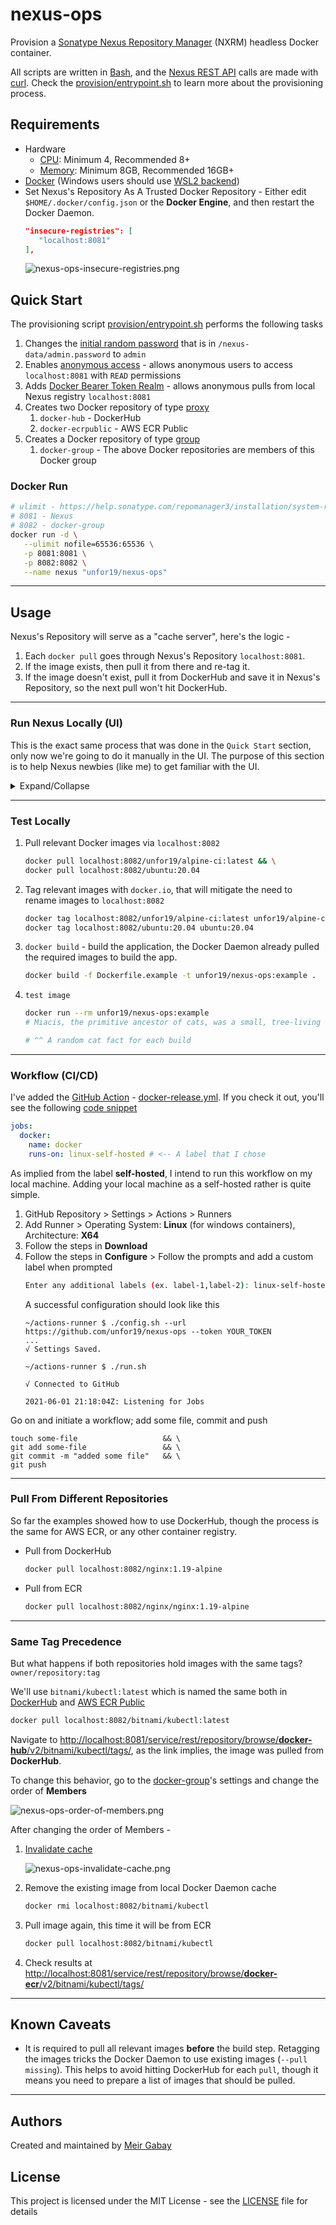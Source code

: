 # nexus-ops

Provision a [Sonatype Nexus Repository Manager](https://hub.docker.com/r/sonatype/nexus3/) (NXRM) headless Docker container.

All scripts are written in [Bash](https://www.gnu.org/software/bash/), and the [Nexus REST API](https://help.sonatype.com/repomanager3/rest-and-integration-api) calls are made with [curl](https://curl.se/). Check the [provision/entrypoint.sh](https://github.com/unfor19/nexus-ops/blob/master/provision/entrypoint.sh) to learn more about the provisioning process.

## Requirements

- Hardware
  - [CPU](https://help.sonatype.com/repomanager3/installation/system-requirements#SystemRequirements-CPU): Minimum 4, Recommended 8+
  - [Memory](https://help.sonatype.com/repomanager3/installation/system-requirements#SystemRequirements-GeneralMemoryGuidelines): Minimum 8GB, Recommended 16GB+
- [Docker](https://docs.docker.com/get-docker/) (Windows users should use [WSL2 backend](https://docs.docker.com/docker-for-windows/wsl/))
- Set Nexus's Repository As A Trusted Docker Repository - Either edit `$HOME/.docker/config.json` or the **Docker Engine**, and then restart the Docker Daemon.
   ```json
   "insecure-registries": [
      "localhost:8081"
   ],
   ```
   ![nexus-ops-insecure-registries.png](https://d33vo9sj4p3nyc.cloudfront.net/nexus-ops/nexus-ops-insecure-registries.png)


## Quick Start

The provisioning script [provision/entrypoint.sh](https://github.com/unfor19/nexus-ops/blob/master/provision/entrypoint.sh) performs the following tasks

1. Changes the [initial random password](https://help.sonatype.com/repomanager3/system-configuration/access-control/users) that is in `/nexus-data/admin.password` to `admin`
2. Enables [anonymous access](https://help.sonatype.com/repomanager3/system-configuration/user-authentication/anonymous-access) - allows anonymous users to access `localhost:8081` with `READ` permissions
3. Adds [Docker Bearer Token Realm](https://help.sonatype.com/repomanager3/formats/docker-registry/docker-authentication#DockerAuthentication-AuthenticatedAccesstoDockerRepositories) - allows anonymous pulls from local Nexus registry `localhost:8081`
4. Creates two Docker repository of type [proxy](https://help.sonatype.com/repomanager3/formats/docker-registry/proxy-repository-for-docker)
   1. `docker-hub` - DockerHub
   2. `docker-ecrpublic` - AWS ECR Public
5. Creates a Docker repository of type [group](https://help.sonatype.com/repomanager3/formats/docker-registry/grouping-docker-repositories)
   1. `docker-group` - The above Docker repositories are members of this Docker group

### Docker Run

```bash
# ulimit - https://help.sonatype.com/repomanager3/installation/system-requirements#SystemRequirements-Docker
# 8081 - Nexus
# 8082 - docker-group
docker run -d \
   --ulimit nofile=65536:65536 \
   -p 8081:8081 \
   -p 8082:8082 \
   --name nexus "unfor19/nexus-ops"
```

---

## Usage

Nexus's Repository will serve as a "cache server", here's the logic -

1. Each `docker pull` goes through Nexus's Repository `localhost:8081`.
2. If the image exists, then pull it from there and re-tag it.
3. If the image doesn't exist, pull it from DockerHub and save it in Nexus's Repository, so the next pull won't hit DockerHub.

---

### Run Nexus Locally (UI)

This is the exact same process that was done in the `Quick Start` section, only now we're going to do it manually in the UI. The purpose of this section is to help Nexus newbies (like me) to get familiar with the UI.

<details>

<summary>Expand/Collapse</summary>

For the sake of simplicity, I **won't be using** Docker volumes for [Persistent Data](https://github.com/sonatype/docker-nexus3#user-content-persistent-data). The `nexus-data` is generated at the top layer of Nexus's container, so if the container is removed (not stopped) all the data in `nexus-data` is lost, including the Docker images.

1. Run Nexus locally
    ```bash
    NEXUS_VERSION="3.30.1" && \
   # ulimit - https://help.sonatype.com/repomanager3/installation/system-requirements#SystemRequirements-Docker
    # 8081 - Nexus
    # 8082 - docker-group
    docker run -d \
      --ulimit nofile=65536:65536 \
      -p 8081:8081 \
      -p 8082:8082 \
      --name nexus "sonatype/nexus3:${NEXUS_VERSION}"
    ```
2. Get the initial admin password - exec into the Docker container `nexus` and execute
   ```bash
   cat /nexus-data/admin.password; echo # the extra echo makes it easier to copy paste
   
   # Example:
   # e9d3c296-c89a-41b3-bc44-1484c59c9f05
   ```
3. Login for the first time - http://localhost:8081
   - Username: `admin`
   - Password: `from-previous-step`
   - Set the new password to `admin` and `Enable anonymous access`

---

### Setup Docker Repository With Nexus

1. Server Administration (Cogwheel) > [Repositories](http://localhost:8081/#admin/repository/repositories) > Create DockerHub repository

   - Recipe Type: **docker (proxy)**
   - Name: `docker-hub`
   - Remote storage URL (DockerHub): `https://registry-1.docker.io`
   - Docker Index: **Use Docker Hub**

1. (Optional) Server Administration (Cogwheel) > [Repositories](http://localhost:8081/#admin/repository/repositories) > Create [AWS ECR Public](https://gallery.ecr.aws/) repository
   - Recipe Type: **docker (proxy)**
   - Name: `docker-ecr`
   - Remote storage URL (ECR): `https://public.ecr.aws`
     - [Docker login to AWS ECR](https://docs.aws.amazon.com/AmazonECR/latest/public/public-registries.html):
       ```
       aws ecr-public get-login-password --region us-east-1 | docker login --username AWS --password-stdin public.ecr.aws
       ```
   - Docker Index: **Use proxy registry**

2. Server Administration (Cogwheel) > [Repositories](http://localhost:8081/#admin/repository/repositories) > Create repository

   - Recipe Type: **docker (group)**
   - Name: `docker-group`
   - HTTP: `8082` - Images are pulled from `http://localhost:8082`
   - Allow Anonymous docker pull: **check**
   - Member repositories > Members > Add `docker-hub`
   - Member repositories > Members > Add `docker-ecr`

3. [Realms](http://localhost:8081/#admin/security/realms) > **Add Docker Bearer Token Realm** - [Enables Anonymous Pulls](https://help.sonatype.com/repomanager3/system-configuration/user-authentication#UserAuthentication-security-realms)

</details>

---

### Test Locally

1. Pull relevant Docker images via `localhost:8082`
   ```bash
   docker pull localhost:8082/unfor19/alpine-ci:latest && \
   docker pull localhost:8082/ubuntu:20.04
   ```
2. Tag relevant images with `docker.io`, that will mitigate the need to rename images to `localhost:8082`
   ```bash
   docker tag localhost:8082/unfor19/alpine-ci:latest unfor19/alpine-ci:latest && \
   docker tag localhost:8082/ubuntu:20.04 ubuntu:20.04
   ```
3. `docker build` - build the application, the Docker Daemon already pulled the required images to build the app.
   ```bash
   docker build -f Dockerfile.example -t unfor19/nexus-ops:example .
   ```
4. `test image`
   ```bash
   docker run --rm unfor19/nexus-ops:example
   # Miacis, the primitive ancestor of cats, was a small, tree-living creature of the late Eocene period, some 45 to 50 million years ago.

   # ^^ A random cat fact for each build
   ```

---

### Workflow (CI/CD)

I've added the [GitHub Action](https://github.com/features/actions) - [docker-release.yml](https://github.com/unfor19/nexus-ops/blob/master/.github/workflows/docker-latest.yml). If you check it out, you'll see the following [code snippet](https://github.com/unfor19/nexus-ops/blob/master/.github/workflows/docker-latest.yml#L15-L18)

```yaml
jobs:
  docker:
    name: docker
    runs-on: linux-self-hosted # <-- A label that I chose
```

As implied from the label **self-hosted**, I intend to run this workflow on my local machine. Adding your local machine as a self-hosted rather is quite simple.

1. GitHub Repository > Settings > Actions > Runners
2. Add Runner > Operating System: **Linux** (for windows containers), Architecture: **X64**
3. Follow the steps in **Download**
4. Follow the steps in **Configure** > Follow the prompts and add a custom label when prompted
   ```bash
   Enter any additional labels (ex. label-1,label-2): linux-self-hosted
   ```
   A successful configuration should look like this
   ```
   ~/actions-runner $ ./config.sh --url https://github.com/unfor19/nexus-ops --token YOUR_TOKEN
   ...
   √ Settings Saved.
   
   ~/actions-runner $ ./run.sh

   √ Connected to GitHub

   2021-06-01 21:18:04Z: Listening for Jobs   
   ```

Go on and initiate a workflow; add some file, commit and push
```
touch some-file                   && \
git add some-file                 && \
git commit -m "added some file"   && \
git push
```

---

### Pull From Different Repositories

So far the examples showed how to use DockerHub, though the process is the same for AWS ECR, or any other container registry.

- Pull from DockerHub

   ```bash 
   docker pull localhost:8082/nginx:1.19-alpine
   ```

- Pull from ECR
  ```bash
  docker pull localhost:8082/nginx/nginx:1.19-alpine
  ```

---

### Same Tag Precedence

But what happens if both repositories hold images with the same tags? `owner/repository:tag`

We'll use `bitnami/kubectl:latest` which is named the same both in [DockerHub](https://hub.docker.com/r/bitnami/kubectl/tags?page=1&ordering=last_updated&name=latest) and [AWS ECR Public](https://gallery.ecr.aws/bitnami/kubectl)
```bash
docker pull localhost:8082/bitnami/kubectl:latest
```

Navigate to [http://localhost:8081/service/rest/repository/browse/**docker-hub**/v2/bitnami/kubectl/tags/](http://localhost:8081/service/rest/repository/browse/docker-hub/v2/bitnami/kubectl/tags/), as the link implies, the image was pulled from **DockerHub**.

To change this behavior, go to the [docker-group](http://localhost:8081/#admin/repository/repositories:docker-group)'s settings and change the order of **Members**

![nexus-ops-order-of-members.png](https://d33vo9sj4p3nyc.cloudfront.net/nexus-ops/nexus-ops-order-of-members.png)

After changing the order of Members -
1. [Invalidate cache](http://localhost:8081/#admin/repository/repositories:docker-group)

   ![nexus-ops-invalidate-cache.png](https://d33vo9sj4p3nyc.cloudfront.net/nexus-ops/nexus-ops-invalidate-cache.png)
2. Remove the existing image from local Docker Daemon cache
   ```bash
   docker rmi localhost:8082/bitnami/kubectl
   ```
1. Pull image again, this time it will be from ECR
   ```bash
   docker pull localhost:8082/bitnami/kubectl
   ```
1. Check results at [http://localhost:8081/service/rest/repository/browse/**docker-ecr**/v2/bitnami/kubectl/tags/](http://localhost:8081/service/rest/repository/browse/docker-ecr/v2/bitnami/kubectl/tags/)

---

## Known Caveats

- It is required to pull all relevant images **before** the build step. Retagging the images tricks the Docker Daemon to use existing images (`--pull missing`). This helps to avoid hitting DockerHub for each `pull`, though it means you need to prepare a list of images that should be pulled.

---

## Authors

Created and maintained by [Meir Gabay](https://github.com/unfor19)

## License

This project is licensed under the MIT License - see the [LICENSE](https://github.com/unfor19/nexus-ops/blob/master/LICENSE) file for details
